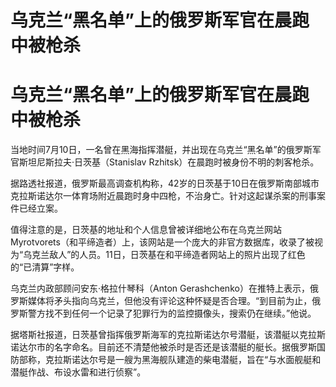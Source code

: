 # 乌克兰“黑名单”上的俄罗斯军官在晨跑中被枪杀

# 乌克兰“黑名单”上的俄罗斯军官在晨跑中被枪杀

当地时间7月10日，一名曾在黑海指挥潜艇，并出现在乌克兰“黑名单”的俄罗斯军官斯坦尼斯拉夫·日茨基（Stanislav
Rzhitsk）在晨跑时被身份不明的刺客枪杀。

据路透社报道，俄罗斯最高调查机构称，42岁的日茨基于10日在俄罗斯南部城市克拉斯诺达尔一体育场附近晨跑时身中四枪，不治身亡。针对这起谋杀案的刑事案件已经立案。

值得注意的是，日茨基的地址和个人信息曾被详细地公布在乌克兰网站Myrotvorets（和平缔造者）上，该网站是一个庞大的非官方数据库，收录了被视为“乌克兰敌人”的人员。11日，日茨基在和平缔造者网站上的照片出现了红色的“已清算”字样。

乌克兰内政部顾问安东·格拉什琴科（Anton
Gerashchenko）在推特上表示，俄罗斯媒体将矛头指向乌克兰，但他没有评论这种怀疑是否合理。“到目前为止，俄罗斯警方找不到任何一个记录了犯罪行为的监控摄像头，搜索仍在继续。”他说。

据塔斯社报道，日茨基曾指挥俄罗斯海军的克拉斯诺达尔号潜艇，该潜艇以克拉斯诺达尔市的名字命名。目前还不清楚他被杀时是否还是该潜艇的艇长。据俄罗斯国防部称，克拉斯诺达尔号是一艘为黑海舰队建造的柴电潜艇，旨在“与水面舰艇和潜艇作战、布设水雷和进行侦察”。

